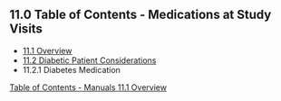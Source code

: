 ## 11.0 Table of Contents - Medications at Study Visits

* [11.1 Overview](:pages_path:/manuals/medications/11-01-overview.md)
* [11.2 Diabetic Patient Considerations](:pages_path:/manuals/medications/11-02-diabetic-patients.md)
 * 11.2.1 Diabetes Medication

<div class="center">
<div class="btn-group">
  <a href=":pages_path:/manuals/manual-toc.md" class="btn btn-default">
    <span class="glyphicon glyphicon-chevron-up"></span>
    Table of Contents - Manuals
  </a>

  <a href=":pages_path:/manuals/medications/11-01-overview.md" class="btn btn-success">
    11.1 Overview
    <span class="glyphicon glyphicon-chevron-right"></span>
  </a>
</div>
</div>
